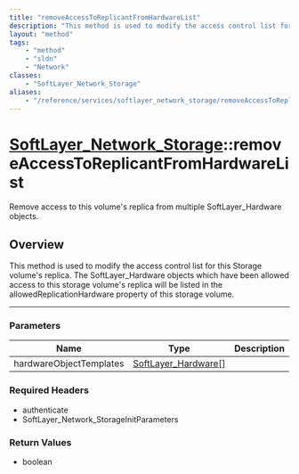```yaml
---
title: "removeAccessToReplicantFromHardwareList"
description: "This method is used to modify the access control list for this Storage volume's replica.  The SoftLayer_Hardware objects... "
layout: "method"
tags:
    - "method"
    - "sldn"
    - "Network"
classes:
    - "SoftLayer_Network_Storage"
aliases:
    - "/reference/services/softlayer_network_storage/removeAccessToReplicantFromHardwareList"
---
```

# [SoftLayer_Network_Storage](/reference/services/SoftLayer_Network_Storage)::removeAccessToReplicantFromHardwareList

Remove access to this volume's replica from multiple SoftLayer_Hardware objects.


## Overview 
This method is used to modify the access control list for this Storage volume's replica.  The SoftLayer_Hardware objects which have been allowed access to this storage volume's replica will be listed in the allowedReplicationHardware property of this storage volume. 

-----

### Parameters 
|Name | Type | Description |
| --- | --- | --- |
|hardwareObjectTemplates| <a href='/reference/datatypes/SoftLayer_Hardware'>SoftLayer_Hardware[] </a>| |


### Required Headers
* authenticate
* SoftLayer_Network_StorageInitParameters


### Return Values
* boolean




